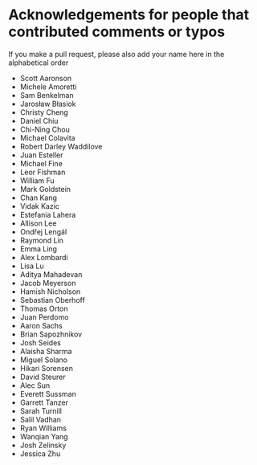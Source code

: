 # Acknowledgements for people that contributed comments or typos

If you make a pull request, please also add your name here in the alphabetical order

* Scott Aaronson
* Michele Amoretti
* Sam Benkelman
* Jarosław Błasiok
* Christy Cheng
* Daniel Chiu
* Chi-Ning Chou
* Michael Colavita
* Robert Darley Waddilove
* Juan Esteller
* Michael Fine
* Leor Fishman
* William Fu
* Mark Goldstein
* Chan Kang
* Vidak Kazic
* Estefania Lahera
* Allison Lee
* Ondřej Lengál
* Raymond Lin
* Emma Ling
* Alex Lombardi
* Lisa Lu
* Aditya Mahadevan
* Jacob Meyerson
* Hamish Nicholson
* Sebastian Oberhoff
* Thomas Orton
* Juan Perdomo
* Aaron Sachs
* Brian Sapozhnikov
* Josh Seides
* Alaisha Sharma
* Miguel Solano
* Hikari Sorensen
* David Steurer
* Alec Sun
* Everett Sussman
* Garrett Tanzer
* Sarah Turnill
* Salil Vadhan
* Ryan Williams
* Wanqian Yang
* Josh Zelinsky
* Jessica Zhu
